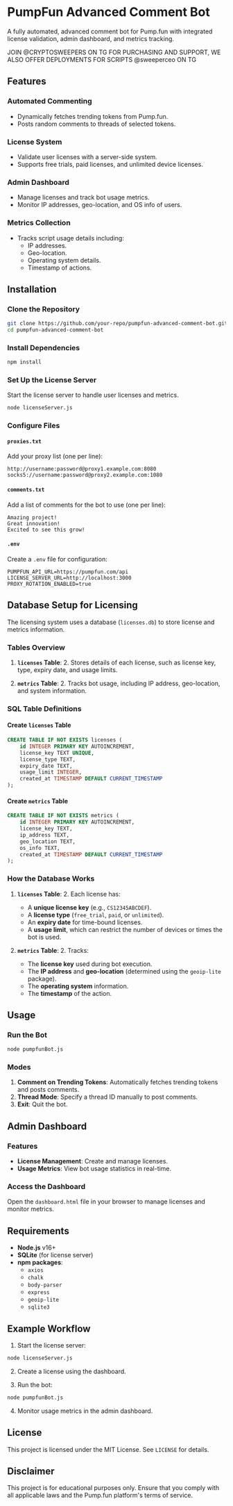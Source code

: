 
# PumpFun Advanced Comment Bot

A fully automated, advanced comment bot for Pump.fun with integrated license validation, admin dashboard, and metrics tracking.

JOIN @CRYPTOSWEEPERS ON TG FOR PURCHASING AND SUPPORT, WE ALSO OFFER DEPLOYMENTS FOR SCRIPTS @sweeperceo ON TG 

## Features

### Automated Commenting
- Dynamically fetches trending tokens from Pump.fun.
- Posts random comments to threads of selected tokens.

### License System
- Validate user licenses with a server-side system.
- Supports free trials, paid licenses, and unlimited device licenses.

### Admin Dashboard
- Manage licenses and track bot usage metrics.
- Monitor IP addresses, geo-location, and OS info of users.

### Metrics Collection
- Tracks script usage details including:
  - IP addresses.
  - Geo-location.
  - Operating system details.
  - Timestamp of actions.

## Installation

### Clone the Repository
```bash
git clone https://github.com/your-repo/pumpfun-advanced-comment-bot.git
cd pumpfun-advanced-comment-bot
```

### Install Dependencies
```bash
npm install
```

### Set Up the License Server
Start the license server to handle user licenses and metrics.
```bash
node licenseServer.js
```

### Configure Files
#### `proxies.txt`
Add your proxy list (one per line):
```
http://username:password@proxy1.example.com:8080
socks5://username:password@proxy2.example.com:1080
```

#### `comments.txt`
Add a list of comments for the bot to use (one per line):
```
Amazing project!
Great innovation!
Excited to see this grow!
```

#### `.env`
Create a `.env` file for configuration:
```
PUMPFUN_API_URL=https://pumpfun.com/api
LICENSE_SERVER_URL=http://localhost:3000
PROXY_ROTATION_ENABLED=true
```

## Database Setup for Licensing

The licensing system uses a database (`licenses.db`) to store license and metrics information.

### Tables Overview

1. **`licenses` Table**:
   2. Stores details of each license, such as license key, type, expiry date, and usage limits.

2. **`metrics` Table**:
   2. Tracks bot usage, including IP address, geo-location, and system information.

### SQL Table Definitions

#### Create `licenses` Table
```sql
CREATE TABLE IF NOT EXISTS licenses (
    id INTEGER PRIMARY KEY AUTOINCREMENT,
    license_key TEXT UNIQUE,
    license_type TEXT,
    expiry_date TEXT,
    usage_limit INTEGER,
    created_at TIMESTAMP DEFAULT CURRENT_TIMESTAMP
);
```

#### Create `metrics` Table
```sql
CREATE TABLE IF NOT EXISTS metrics (
    id INTEGER PRIMARY KEY AUTOINCREMENT,
    license_key TEXT,
    ip_address TEXT,
    geo_location TEXT,
    os_info TEXT,
    created_at TIMESTAMP DEFAULT CURRENT_TIMESTAMP
);
```

### How the Database Works

1. **`licenses` Table**:
   2. Each license has:
	 - A **unique license key** (e.g., `CS12345ABCDEF`).
	 - A **license type** (`free_trial`, `paid`, or `unlimited`).
	 - An **expiry date** for time-bound licenses.
	 - A **usage limit**, which can restrict the number of devices or times the bot is used.

2. **`metrics` Table**:
   2. Tracks:
	 - The **license key** used during bot execution.
	 - The **IP address** and **geo-location** (determined using the `geoip-lite` package).
	 - The **operating system** information.
	 - The **timestamp** of the action.

## Usage

### Run the Bot
```bash
node pumpfunBot.js
```

### Modes
1. **Comment on Trending Tokens**: Automatically fetches trending tokens and posts comments.
2. **Thread Mode**: Specify a thread ID manually to post comments.
3. **Exit**: Quit the bot.

## Admin Dashboard

### Features
- **License Management**: Create and manage licenses.
- **Usage Metrics**: View bot usage statistics in real-time.

### Access the Dashboard
Open the `dashboard.html` file in your browser to manage licenses and monitor metrics.

## Requirements

- **Node.js** v16+
- **SQLite** (for license server)
- **npm packages**:
  - `axios`
  - `chalk`
  - `body-parser`
  - `express`
  - `geoip-lite`
  - `sqlite3`

## Example Workflow

1. Start the license server:
```bash
node licenseServer.js
```

2. Create a license using the dashboard.

3. Run the bot:
```bash
node pumpfunBot.js
```

4. Monitor usage metrics in the admin dashboard.

## License

This project is licensed under the MIT License. See `LICENSE` for details.

## Disclaimer

This project is for educational purposes only. Ensure that you comply with all applicable laws and the Pump.fun platform's terms of service.
